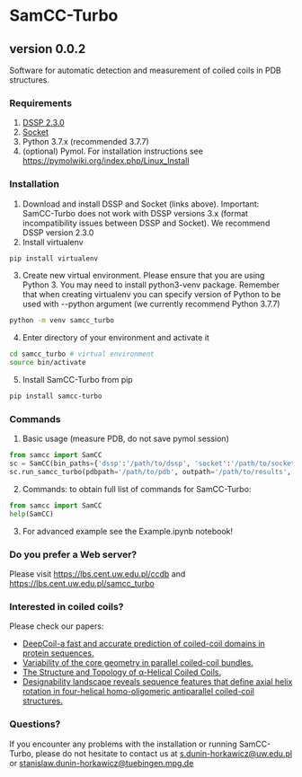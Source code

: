 # SamCC-Turbo
## version 0.0.2

Software for automatic detection and measurement of coiled coils in PDB structures.

### Requirements
1. [DSSP 2.3.0](https://github.com/cmbi/dssp/releases)
2. [Socket](http://coiledcoils.chm.bris.ac.uk/socket/)
3. Python 3.7.x (recommended 3.7.7)
4. (optional) Pymol. For installation instructions see <https://pymolwiki.org/index.php/Linux_Install>

### Installation
1. Download and install DSSP and Socket (links above). Important: SamCC-Turbo does not work with DSSP versions 3.x (format incompatibility issues between DSSP and Socket). We recommend DSSP version 2.3.0
2. Install virtualenv
```bash
pip install virtualenv
```
3. Create new virtual environment. Please ensure that you are using Python 3. You may need to install python3-venv package. Remember that when creating virtualenv you can specify version of Python to be used with --python argument (we currently recommend Python 3.7.7)
```bash
python -m venv samcc_turbo
```
4. Enter directory of your environment and activate it
```bash
cd samcc_turbo # virtual environment
source bin/activate
```
5. Install SamCC-Turbo from pip
```bash
pip install samcc-turbo
```

### Commands
1. Basic usage (measure PDB, do not save pymol session)
```python
from samcc import SamCC
sc = SamCC(bin_paths={'dssp':'/path/to/dssp', 'socket':'/path/to/socket'})
sc.run_samcc_turbo(pdbpath='/path/to/pdb', outpath='/path/to/results',  save_pse=False) # to save pymol session change save_pse to True
```

2. Commands: to obtain full list of commands for SamCC-Turbo:
```python
from samcc import SamCC
help(SamCC)
```

3. For advanced example see the Example.ipynb notebook!

### Do you prefer a Web server?
Please visit <https://lbs.cent.uw.edu.pl/ccdb> and <https://lbs.cent.uw.edu.pl/samcc_turbo>

### Interested in coiled coils?
Please check our papers:
* [DeepCoil-a fast and accurate prediction of coiled-coil domains in protein sequences.](https://www.ncbi.nlm.nih.gov/pubmed/30601942)
* [Variability of the core geometry in parallel coiled-coil bundles.](https://www.ncbi.nlm.nih.gov/pubmed/30042011)
* [The Structure and Topology of α-Helical Coiled Coils.](https://www.ncbi.nlm.nih.gov/pubmed/28101860)
* [Designability landscape reveals sequence features that define axial helix rotation in four-helical homo-oligomeric antiparallel coiled-coil structures.](https://www.ncbi.nlm.nih.gov/pubmed/25278129)

### Questions?
If you encounter any problems with the installation or running SamCC-Turbo, please do not hesitate to contact us at <s.dunin-horkawicz@uw.edu.pl> or <stanislaw.dunin-horkawicz@tuebingen.mpg.de>

